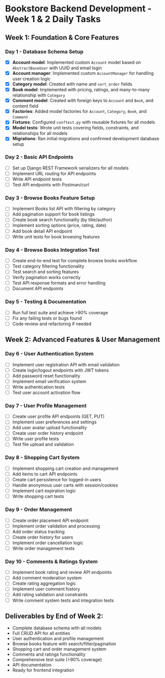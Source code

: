 # Bookstore Backend Development - Week 1 & 2 Daily Tasks

## Week 1: Foundation & Core Features

### Day 1 - Database Schema Setup
- [X] **Account model**: Implemented custom `Account` model based on `AbstractBaseUser` with UUID and email login
- [X] **Account manager**: Implemented custom `AccountManager` for handling user creation logic
- [X] **Category model**: Created with name and `sort_order` fields
- [X] **Book model**: Implemented with pricing, ratings, and many-to-many relationship with `Category`
- [X] **Comment model**: Created with foreign keys to `Account` and `Book`, and content field
- [X] **Factories**: Added model factories for `Account`, `Category`, `Book`, and `Comment`
- [X] **Fixtures**: Configured `conftest.py` with reusable fixtures for all models
- [X] **Model tests**: Wrote unit tests covering fields, constraints, and relationships for all models
- [X] **Migrations**: Ran initial migrations and confirmed development database setup

### Day 2 - Basic API Endpoints
- [ ] Set up Django REST Framework serializers for all models
- [ ] Implement URL routing for API endpoints
- [ ] Write API endpoint tests
- [ ] Test API endpoints with Postman/curl

### Day 3 - Browse Books Feature Setup
- [ ] Implement Books list API with filtering by category
- [ ] Add pagination support for book listings
- [ ] Create book search functionality (by title/author)
- [ ] Implement sorting options (price, rating, date)
- [ ] Add book detail API endpoint
- [ ] Write unit tests for book browsing features

### Day 4 - Browse Books Integration Test
- [ ] Create end-to-end test for complete browse books workflow
- [ ] Test category filtering functionality
- [ ] Test search and sorting features
- [ ] Verify pagination works correctly
- [ ] Test API response formats and error handling
- [ ] Document API endpoints

### Day 5 - Testing & Documentation
- [ ] Run full test suite and achieve >90% coverage
- [ ] Fix any failing tests or bugs found
- [ ] Code review and refactoring if needed

## Week 2: Advanced Features & User Management

### Day 6 - User Authentication System
- [ ] Implement user registration API with email validation
- [ ] Create login/logout endpoints with JWT tokens
- [ ] Add password reset functionality
- [ ] Implement email verification system
- [ ] Write authentication tests
- [ ] Test user account activation flow

### Day 7 - User Profile Management
- [ ] Create user profile API endpoints (GET, PUT)
- [ ] Implement user preferences and settings
- [ ] Add user avatar upload functionality
- [ ] Create user order history endpoint
- [ ] Write user profile tests
- [ ] Test file upload and validation

### Day 8 - Shopping Cart System
- [ ] Implement shopping cart creation and management
- [ ] Add items to cart API endpoints
- [ ] Create cart persistence for logged-in users
- [ ] Handle anonymous user carts with session/cookies
- [ ] Implement cart expiration logic
- [ ] Write shopping cart tests

### Day 9 - Order Management
- [ ] Create order placement API endpoint
- [ ] Implement order validation and processing
- [ ] Add order status tracking
- [ ] Create order history for users
- [ ] Implement order cancellation logic
- [ ] Write order management tests

### Day 10 - Comments & Ratings System
- [ ] Implement book rating and review API endpoints
- [ ] Add comment moderation system
- [ ] Create rating aggregation logic
- [ ] Implement user comment history
- [ ] Add rating validation and constraints
- [ ] Write comment system tests and integration tests

## Deliverables by End of Week 2:
- Complete database schema with all models
- Full CRUD API for all entities
- User authentication and profile management
- Browse books feature with search/filter/pagination
- Shopping cart and order management system
- Comments and ratings functionality
- Comprehensive test suite (>90% coverage)
- API documentation
- Ready for frontend integration
